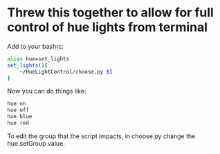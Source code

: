 # Threw this together to allow for full control of hue lights from terminal
Add to your bashrc:
```bash
alias hue=set_lights
set_lights(){
    ~/HueLightControl/choose.py $1
}
```

Now you can do things like:
```bash
hue on
hue off
hue blue
hue red
```

To edit the group that the script impacts, in choose.py change the hue.setGroup
value. 
